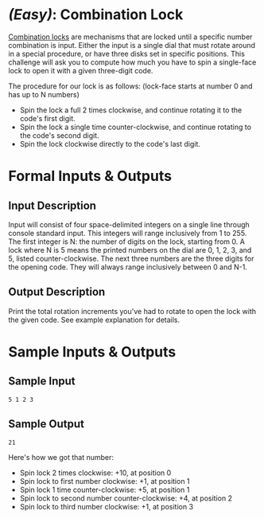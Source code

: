 # [](#EasyIcon) *(Easy)*: Combination Lock

[Combination locks](http://en.wikipedia.org/wiki/Combination_lock) are mechanisms that are locked until a specific number combination is input. Either the input is a single dial that must rotate around in a special procedure, or have three disks set in specific positions. This challenge will ask you to compute how much you have to spin a single-face lock to open it with a given three-digit code.

The procedure for our lock is as follows: (lock-face starts at number 0 and has up to N numbers)

+ Spin the lock a full 2 times clockwise, and continue rotating it to the code's first digit.
+ Spin the lock a single time counter-clockwise, and continue rotating to the code's second digit.
+ Spin the lock clockwise directly to the code's last digit.

# Formal Inputs & Outputs
## Input Description

Input will consist of four space-delimited integers on a single line through console standard input. This integers will range inclusively from 1 to 255. The first integer is N: the number of digits on the lock, starting from 0. A lock where N is 5 means the printed numbers on the dial are 0, 1, 2, 3, and 5, listed counter-clockwise. The next three numbers are the three digits for the opening code. They will always range inclusively between 0 and N-1.

## Output Description

Print the total rotation increments you've had to rotate to open the lock with the given code. See example explanation for details.

# Sample Inputs & Outputs
## Sample Input

    5 1 2 3

## Sample Output

    21

Here's how we got that number:

+ Spin lock 2 times clockwise: +10, at position 0
+ Spin lock to first number clockwise: +1, at position 1
+ Spin lock 1 time counter-clockwise: +5, at position 1
+ Spin lock to second number counter-clockwise: +4, at position 2
+ Spin lock to third number clockwise: +1, at position 3
